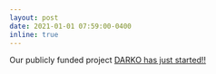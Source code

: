 ```yaml
---
layout: post
date: 2021-01-01 07:59:00-0400
inline: true
---
```



Our publicly funded project <a href="https://darko-project.eu/" target="blank">DARKO has just started!!</a>